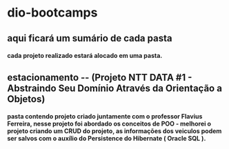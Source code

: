 # dio-bootcamps
## aqui ficará um sumário de cada pasta
#### cada projeto realizado estará alocado em uma pasta.


## estacionamento -- (Projeto NTT DATA #1 - Abstraindo Seu Domínio Através da Orientação a Objetos)
#### pasta contendo projeto criado juntamente com o professor Flavius Ferreira, nesse projeto foi abordado os conceitos de POO - melhorei o projeto criando um CRUD do projeto, as informações dos veiculos podem ser salvos com o auxílio do Persistence do Hibernate ( Oracle SQL ).
